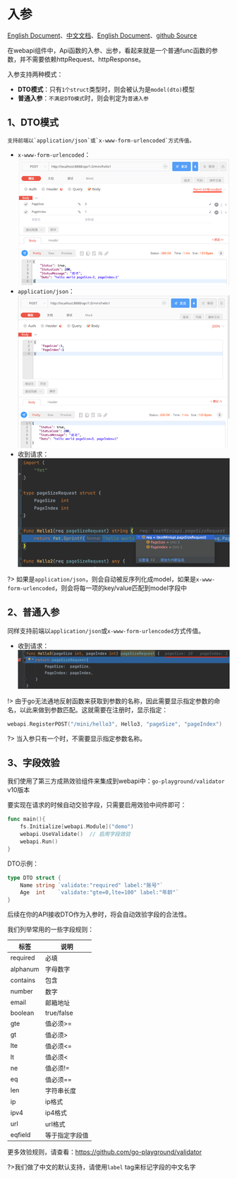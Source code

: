# 入参
[English Document](https://farseer-go.gitee.io/en-us/)、[中文文档](https://farseer-go.gitee.io/)、[English Document](https://farseer-go.github.io/doc/en-us/)、[github Source](https://github.com/farseer-go/webapi)

在webapi组件中，Api函数的入参、出参，看起来就是一个普通func函数的参数，并不需要依赖httpRequest、httpResponse。
    
入参支持两种模式：
- **DTO模式**：只有`1个struct`类型时，则会被认为是`model(dto)`模型
- **普通入参**：`不满足DTO模式`时，则会判定为`普通入参`

## 1、DTO模式
    支持前端以`application/json`或`x-www-form-urlencoded`方式传值。

- `x-www-form-urlencoded`：![img_1.png](images/img_1.png)
- `application/json`：![img_3.png](images/img_3.png)
- 收到请求：![img.png](images/img.png)

?> 如果是`application/json`，则会自动被反序列化成model，如果是`x-www-form-urlencoded`，则会将每一项的key/value匹配到model字段中

## 2、普通入参
  同样支持前端以`application/json`或`x-www-form-urlencoded`方式传值。

- 收到请求：![img_2.png](images/img_2.png)

!> 由于go无法通地反射函数来获取到参数的名称，因此需要显示指定参数的命名，以此来做到参数匹配。这就需要在注册时，显示指定：

```go
webapi.RegisterPOST("/mini/hello3", Hello3, "pageSize", "pageIndex")
```

?> 当入参只有一个时，不需要显示指定参数名称。

## 3、字段效验
我们使用了第三方成熟效验组件来集成到webapi中：`go-playground/validator` v10版本

要实现在请求的时候自动交验字段，只需要启用效验中间件即可：
```go
func main(){
    fs.Initialize[webapi.Module]("demo")
    webapi.UseValidate()  // 启用字段效验
    webapi.Run()
}
```
DTO示例：
```go
type DTO struct {
	Name string `validate:"required" label:"账号"`
	Age  int    `validate:"gte=0,lte=100" label:"年龄"`
}
```
后续在你的API接收DTO作为入参时，将会自动效验字段的合法性。

我们列举常用的一些字段规则：

| 标签       | 说明         |
|----------|------------|
| required | 必填         |
| alphanum | 字母数字       |
| contains | 包含         |
| number   | 数字         |
| email    | 邮箱地址       |
| boolean  | true/false |
| gte      | 值必须>=      |
| gt       | 值必须>       |
| lte      | 值必须<=      |
| lt       | 值必须<       |
| ne       | 值必须!=      |
| eq       | 值必须==      |
| len      | 字符串长度      |
| ip       | ip格式       |
| ipv4     | ip4格式      |
| url      | url格式      |
| eqfield  | 等于指定字段值    |

更多效验规则，请查看：https://github.com/go-playground/validator

?>我们做了中文的默认支持，请使用`label` tag来标记字段的中文名字